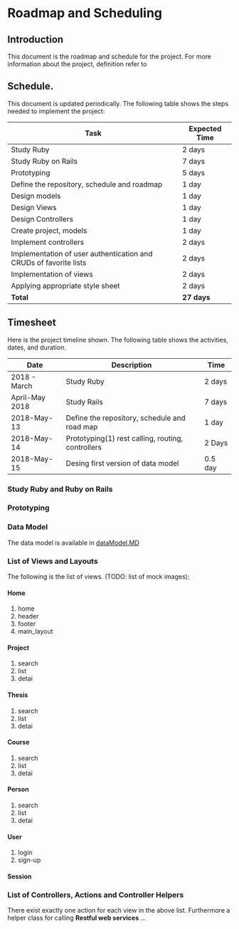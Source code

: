 # Roadmap and Scheduling
## Introduction
This document is the roadmap and schedule for the project. For more information about the project, definition refer to
## Schedule.
This document is updated periodically. The following table shows the steps needed to implement the project:

| Task                                                          | Expected Time |
|---------------------------------------------------------------|---------------|
| Study Ruby     |  2 days |
| Study Ruby on Rails      |  7 days |
| Prototyping  |   5 days |
| Define the repository, schedule and roadmap				    |1 day          |
|Design models								                    |1 day          |
|Design Views								                    |1 day          |
|Design Controllers							                    |1 day          |
|Create project, models							                |1 day          |
|Implement controllers 				        |2 days          |
|Implementation of user authentication and CRUDs of favorite lists	|2 days     |
|Implementation of views							                |2 days     |
|Applying appropriate style sheet					                |2 days     |
|**Total**								                            |**27 days**|
## Timesheet
Here is the project timeline shown. The following table shows the activities, dates, and duration.

 Date | Description | Time 
------|-------------|------
2018 - March   | Study Ruby | 2 days
April-May 2018 | Study Rails| 7 days
2018-May-13   	| Define the repository, schedule and road map	|	1 day
2018-May-14    | Prototyping(1) rest calling, routing, controllers | 2 Days
2018-May-15    |Desing first version of data model     | 0.5 day

### Study Ruby and Ruby on Rails
### Prototyping
### Data Model
The data model is available in [dataModel.MD](https://github.com/hanifmaleki/TissRoR/blob/master/DesignAndScheduling/schedule.MD)

### List of Views and Layouts
The following is the list of views. (TODO: list of mock images):

#### Home
1. home
2. header
3. footer
4. main_layout

#### Project
1. search
2. list
3. detai

#### Thesis
1. search
2. list
3. detai

#### Course
1. search
2. list
3. detai

#### Person
1. search
2. list
3. detai

#### User
1. login
2. sign-up

#### Session

### List of Controllers, Actions and Controller Helpers
There exist exactly one action for each view in the above list. Furthermore a helper class for calling **Restful web services** ...

